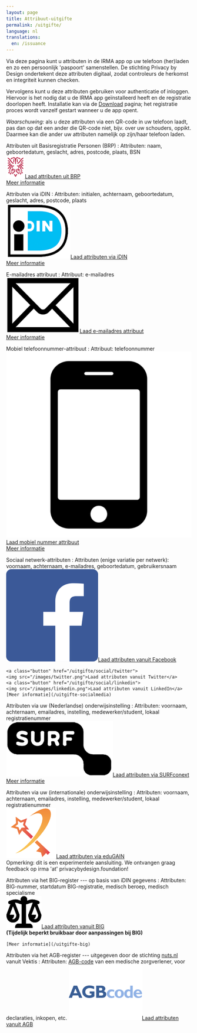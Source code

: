 ```yaml
---
layout: page
title: Attribuut-uitgifte
permalink: /uitgifte/
language: nl
translations:
  en: /issuance
---
```


<style type="text/css">
  article a.button {
    margin-bottom: 0.5rem;
    margin-top: 0.5rem;
    background-color: #568099;
  }
  article a img {
    height: 1.75rem;
    padding-right: 1rem;
  }
</style>

Via deze pagina kunt u attributen in de IRMA app op uw telefoon
(her)laden en zo een persoonlijk 'paspoort' samenstellen. De stichting
Privacy by Design ondertekent deze attributen digitaal, zodat
controleurs de herkomst en integriteit kunnen checken. 

Vervolgens kunt u deze attributen gebruiken voor authenticatie of
inloggen. Hiervoor is het nodig dat u de IRMA app geïnstalleerd heeft
en de registratie doorlopen heeft. Installatie kan via de
[Download](/download) pagina; het registratie proces wordt vanzelf
gestart wanneer u de app opent.

*Waarschuwing:* als u deze attributen via een QR-code in uw telefoon
laadt, pas dan op dat een ander die QR-code niet, bijv. over uw
schouders, oppikt. Daarmee kan die ander uw attributen namelijk
op zijn/haar telefoon laden.

Attributen uit Basisregistratie Personen (BRP)
:   Attributen: naam, geboortedatum, geslacht, adres, postcode, plaats, BSN  
    <a class="button" href="https://services.nijmegen.nl/irma/issue/start">
    <img src="/images/nijmegen.png">Laad attributen uit BRP</a>  
    [Meer informatie](/uitgifte-brp)

Attributen via iDIN
:   Attributen: initialen, achternaam, geboortedatum, geslacht, adres, postcode, plaats  
    <a class="button" href="/uitgifte/idin">
    <img src="/images/idin.png">Laad attributen via iDIN</a>  
    [Meer informatie](/uitgifte-idin)

E-mailadres attribuut
:   Attribuut: e-mailadres  
    <a class="button" href="/uitgifte/email">
    <img src="/images/email.png">Laad e-mailadres attribuut</a>  
    [Meer informatie](/uitgifte-email)

Mobiel telefoonnummer-attribuut
:   Attribuut: telefoonnummer  
    <a class="button" href="/uitgifte/telefoonnummer">
    <img src="/images/mobile.png">Laad mobiel nummer attribuut</a>  
    [Meer informatie](/uitgifte-mobiel)

Sociaal netwerk-attributen
:   Attributen (enige variatie per netwerk): voornaam, achternaam, e-mailadres, geboortedatum, gebruikersnaam  
    <a class="button" href="/uitgifte/social/facebook">
    <img src="/images/facebook.png">Laad attributen vanuit Facebook</a>

    <a class="button" href="/uitgifte/social/twitter">
    <img src="/images/twitter.png">Laad attributen vanuit Twitter</a>  
    <a class="button" href="/uitgifte/social/linkedin">
    <img src="/images/linkedin.png">Laad attributen vanuit LinkedIn</a>  
    [Meer informatie](/uitgifte-socialmedia)

Attributen via uw (Nederlandse) onderwijsinstelling
:   Attributen: voornaam, achternaam, emailadres, instelling, medewerker/student, lokaal registratienummer  
    <a class="button" href="/uitgifte/surfnet">
    <img src="/images/surfnet.png">Laad attributen via SURFconext</a>  
    [Meer informatie](/uitgifte-surfconext)

Attributen via uw (internationale) onderwijsinstelling
:   Attributen: voornaam, achternaam, emailadres, instelling, medewerker/student, lokaal registratienummer  
    <a class="button" href="/uitgifte/surfnet/edugain">
    <img src="/images/edugain.png">Laad attributen via eduGAIN</a>  
    Opmerking: dit is een experimentele aansluiting. We ontvangen graag feedback op irma 'at' privacybydesign.foundation!
    <!-- [Meer informatie](/uitgifte-surfconext) -->

Attributen via het BIG-register --- op basis van iDIN gegevens
:   Attributen: BIG-nummer, startdatum BIG-registratie, medisch beroep, medisch specialisme  
    <a class="button" href="/uitgifte/big">
    <img src="/images/big.png">Laad attributen vanuit BIG</a>  
    **(Tijdelijk beperkt bruikbaar door aanpassingen bij BIG)**

    [Meer informatie](/uitgifte-big)

Attributen via het AGB-register --- uitgegeven door de stichting [nuts.nl](httpss://nuts.nl) vanuit Vektis
:   Attributen: [AGB-code](https://www.agbcode.nl/) van een medische zorgverlener, voor declaraties, inkopen, etc.
    <a class="button" href="https://irma-agb.nuts.nl/">
    <img src="/images/agb-code.gif">Laad attributen vanuit AGB</a>  

